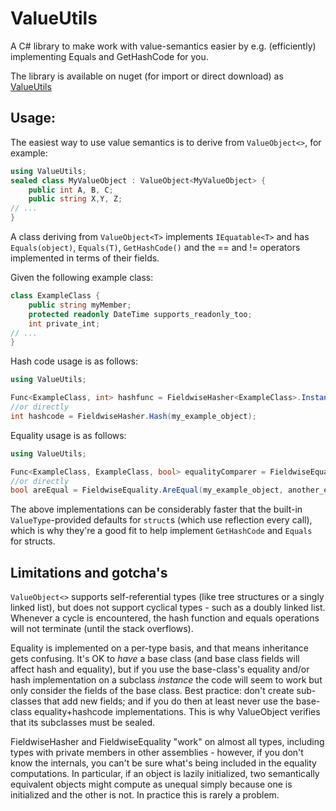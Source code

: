 ValueUtils
==========

A C# library to make work with value-semantics easier by e.g. (efficiently) implementing Equals and GetHashCode for you.

The library is available on nuget (for import or direct download) as [ValueUtils](https://www.nuget.org/packages/ValueUtils/)


Usage:
---

The easiest way to use value semantics is to derive from `ValueObject<>`, for example:

```C#
using ValueUtils;
sealed class MyValueObject : ValueObject<MyValueObject> {
	public int A, B, C;
	public string X,Y, Z;
// ...
}
```
A class deriving from `ValueObject<T>` implements `IEquatable<T>` and has `Equals(object)`, `Equals(T)`, `GetHashCode()` and the == and != operators implemented in terms of their fields.


Given the following example class:
```C#
class ExampleClass {
	public string myMember;
	protected readonly DateTime supports_readonly_too;
	int private_int;
// ...
}
```

Hash code usage is as follows:

```C#
using ValueUtils;

Func<ExampleClass, int> hashfunc = FieldwiseHasher<ExampleClass>.Instance;
//or directly 
int hashcode = FieldwiseHasher.Hash(my_example_object);
```

Equality usage is as follows:
```C#
using ValueUtils;

Func<ExampleClass, ExampleClass, bool> equalityComparer = FieldwiseEquality<ExampleClass>.Instance;
//or directly 
bool areEqual = FieldwiseEquality.AreEqual(my_example_object, another_example_object);
```

The above implementations can be considerably faster that the built-in `ValueType`-provided defaults for `struct`s (which use reflection every call), which is why they're a good fit to help implement `GetHashCode` and `Equals` for structs.

Limitations and gotcha's
----
`ValueObject<>` supports self-referential types (like tree structures or a singly linked list), but does not support cyclical types - such as a doubly linked list.  Whenever a cycle is encountered, the hash function and equals operations will not terminate (until the stack overflows).

Equality is implemented on a per-type basis, and that means inheritance gets confusing.  It's OK to *have* a base class (and base class fields will affect hash and equality), but if you use the base-class's equality and/or hash implementation on a subclass *instance* the code will seem to work but only consider the fields of the base class.  Best practice: don't create sub-classes that add new fields; and if you do then at least never use the base-class equality+hashcode implementations.  This is why ValueObject verifies that its subclasses must be sealed.

FieldwiseHasher and FieldwiseEquality "work" on almost all types, including types with private members in other assemblies - however, if you don't know the internals, you can't be sure what's being included in the equality computations.  In particular, if an object is lazily initialized, two semantically equivalent objects might compute as unequal simply because one is initialized and the other is not.  In practice this is rarely a problem.